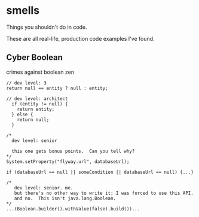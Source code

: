 # smells
Things you shouldn't do in code.

These are all real-life, production code examples I've found.

## Cyber Boolean
crimes against boolean zen

```
// dev level: 3
return null == entity ? null : entity;
```

```
// dev level: architect
  if (entity != null) {
    return entity;
  } else {
    return null;
  }
```

```
/*
  dev level: senior
  
  this one gets bonus points.  Can you tell why?
*/
System.setProperty("flyway.url", databaseUrl);

if (databaseUrl == null || someCondition || databaseUrl == null) {...}
```

```
/* 
   dev level: senior. me. 
   but there's no other way to write it; I was forced to use this API.
   and no.  This isn't java.lang.Boolean.
*/
...(Boolean.builder().withValue(false).build())...
```
